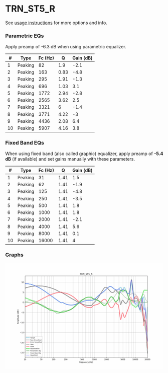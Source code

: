 # TRN_ST5_R
See [usage instructions](https://github.com/jaakkopasanen/AutoEq#usage) for more options and info.

### Parametric EQs
Apply preamp of -6.3 dB when using parametric equalizer.

|   # | Type    |   Fc (Hz) |    Q |   Gain (dB) |
|-----|---------|-----------|------|-------------|
|   1 | Peaking |        82 | 1.9  |        -2.1 |
|   2 | Peaking |       163 | 0.83 |        -4.8 |
|   3 | Peaking |       295 | 1.91 |        -1.3 |
|   4 | Peaking |       696 | 1.03 |         3.1 |
|   5 | Peaking |      1772 | 2.94 |        -2.8 |
|   6 | Peaking |      2565 | 3.62 |         2.5 |
|   7 | Peaking |      3321 | 6    |        -1.4 |
|   8 | Peaking |      3771 | 4.22 |        -3   |
|   9 | Peaking |      4436 | 2.08 |         6.4 |
|  10 | Peaking |      5907 | 4.16 |         3.8 |

### Fixed Band EQs
When using fixed band (also called graphic) equalizer, apply preamp of **-5.4 dB** (if available) and set gains manually with these parameters.

|   # | Type    |   Fc (Hz) |    Q |   Gain (dB) |
|-----|---------|-----------|------|-------------|
|   1 | Peaking |        31 | 1.41 |         1.5 |
|   2 | Peaking |        62 | 1.41 |        -1.9 |
|   3 | Peaking |       125 | 1.41 |        -4.8 |
|   4 | Peaking |       250 | 1.41 |        -3.5 |
|   5 | Peaking |       500 | 1.41 |         1.8 |
|   6 | Peaking |      1000 | 1.41 |         1.8 |
|   7 | Peaking |      2000 | 1.41 |        -2.1 |
|   8 | Peaking |      4000 | 1.41 |         5.6 |
|   9 | Peaking |      8000 | 1.41 |         0.1 |
|  10 | Peaking |     16000 | 1.41 |         4   |

### Graphs
![](./TRN_ST5_R.png)
